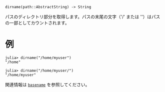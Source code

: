 ```
dirname(path::AbstractString) -> String
```

パスのディレクトリ部分を取得します。パスの末尾の文字（'/' または '\'）はパスの一部としてカウントされます。

# 例

```jldoctest
julia> dirname("/home/myuser")
"/home"

julia> dirname("/home/myuser/")
"/home/myuser"
```

関連情報は [`basename`](@ref) を参照してください。
